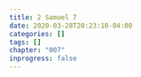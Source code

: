 ```yaml
---
title: 2 Samuel 7
date: 2020-03-28T20:23:10-04:00
categories: []
tags: []
chapter: "007"
inprogress: false
---
```


